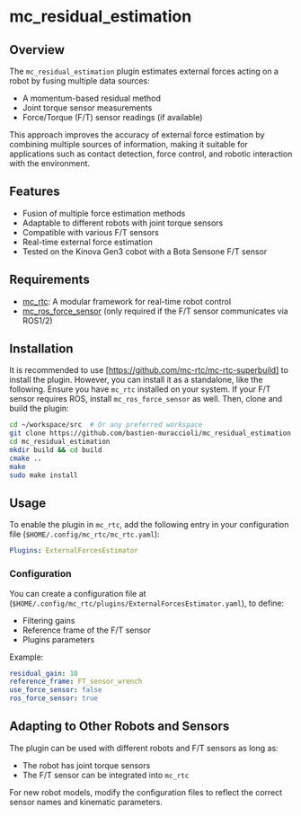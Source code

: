 # mc_residual_estimation

## Overview
The `mc_residual_estimation` plugin estimates external forces acting on a robot by fusing multiple data sources:
- A momentum-based residual method
- Joint torque sensor measurements
- Force/Torque (F/T) sensor readings (if available)

This approach improves the accuracy of external force estimation by combining multiple sources of information, making it suitable for applications such as contact detection, force control, and robotic interaction with the environment.

## Features
- Fusion of multiple force estimation methods
- Adaptable to different robots with joint torque sensors
- Compatible with various F/T sensors
- Real-time external force estimation
- Tested on the Kinova Gen3 cobot with a Bota Sensone F/T sensor

## Requirements
- [mc_rtc](https://github.com/jrl-umi3218/mc_rtc): A modular framework for real-time robot control
- [mc_ros_force_sensor](https://github.com/bastien-muraccioli/mc_ros_force_sensor) (only required if the F/T sensor communicates via ROS1/2)

## Installation
It is recommended to use [https://github.com/mc-rtc/mc-rtc-superbuild] to install the plugin. However, you can install it as a standalone, like the following.
Ensure you have `mc_rtc` installed on your system. If your F/T sensor requires ROS, install `mc_ros_force_sensor` as well. Then, clone and build the plugin:

```sh
cd ~/workspace/src  # Or any preferred workspace
git clone https://github.com/bastien-muraccioli/mc_residual_estimation
cd mc_residual_estimation
mkdir build && cd build
cmake ..
make
sudo make install
```

## Usage
To enable the plugin in `mc_rtc`, add the following entry in your configuration file (`$HOME/.config/mc_rtc/mc_rtc.yaml`):

```yaml
Plugins: ExternalForcesEstimator
```

### Configuration
You can create a configuration file at (`$HOME/.config/mc_rtc/plugins/ExternalForcesEstimator.yaml`), to define:
- Filtering gains
- Reference frame of the F/T sensor
- Plugins parameters

Example:
```yaml
residual_gain: 10
reference_frame: FT_sensor_wrench
use_force_sensor: false
ros_force_sensor: true
```

## Adapting to Other Robots and Sensors
The plugin can be used with different robots and F/T sensors as long as:
- The robot has joint torque sensors
- The F/T sensor can be integrated into `mc_rtc`

For new robot models, modify the configuration files to reflect the correct sensor names and kinematic parameters.

